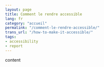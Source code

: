 ```yaml
---
layout: page
title: Comment le rendre accessible
lang: fr
category: "accueil"
permalink: "/comment-le-rendre-accessible/"
trans_url: "/how-to-make-it-accessible/"
tags:
- accessibility
- report
---
```


content